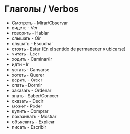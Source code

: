 # Глаголы / Verbos

* Смотреть - Mirar/Observar
* видеть - Ver
* говорить - Hablar
* слышать - Oir
* слушать - Escuchar
* стоять - Estar (En el sentido de permanecer o ubicarse)
* читать - Leer
* ходить - Caminar/Ir
* идти - Ir
* устать - Cansarse
* хотеть - Querer
* верить - Creer
* спать - Dormir
* заказать - Ordenar
* знать - Saber/Conocer
* сказать - Decir
* может - Poder
* купить - Comprar
* показывать - Mostrar
* объяснить - Explicar
* писать - Escribir
